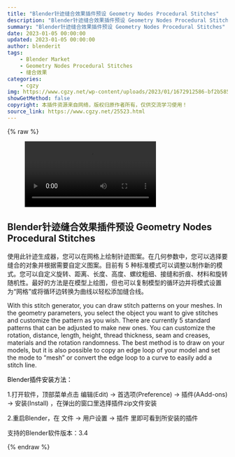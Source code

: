 ```yaml
---
title: "Blender针迹缝合效果插件预设 Geometry Nodes Procedural Stitches"
description: "Blender针迹缝合效果插件预设 Geometry Nodes Procedural Stitches"
summary: "Blender针迹缝合效果插件预设 Geometry Nodes Procedural Stitches"
date: 2023-01-05 00:00:00
updated: 2023-01-05 00:00:00
author: blenderit
tags: 
    - Blender Market
    - Geometry Nodes Procedural Stitches
    - 缝合效果
categories:
    - cgzy
img: https://www.cgzy.net/wp-content/uploads/2023/01/1672912586-bf2b585aaeb7a04.jpg
showGetMethod: false
copyright: 本插件资源来自网络，版权归原作者所有，仅供交流学习使用！
source_link: https://www.cgzy.net/25523.html
---
```


{% raw %}
<figure class="wp-block-video aligncenter"><video controls src="https://cloud.video.taobao.com/play/u/717183932/p/1/e/6/t/1/393280481584.mp4"></video></figure><div class="wp-block-pandastudio-title"><div class="title_style_01"><h2 id="h2-0">Blender针迹缝合效果插件预设 Geometry Nodes Procedural Stitches</h2></div></div><p class="is-style-text-indent-2em">使用此针迹生成器，您可以在网格上绘制针迹图案。在几何参数中，您可以选择要缝合的对象并根据需要自定义图案。目前有 5 种标准模式可以调整以制作新的模式。您可以自定义旋转、距离、长度、高度、螺纹粗细、接缝和折痕、材料和旋转随机性。最好的方法是在模型上绘图，但也可以复制模型的循环边并将模式设置为“网格”或将循环边转换为曲线以轻松添加缝合线。</p><p>With this stitch generator, you can draw stitch patterns on your meshes. In the geometry parameters, you select the object you want to give stitches and customize the pattern as you wish. There are currently 5 standard patterns that can be adjusted to make new ones. You can customize the rotation, distance, length, height, thread thickness, seam and creases, materials and the rotation randomness. The best method is to draw on your models, but it is also possible to copy an edge loop of your model and set the mode to “mesh” or convert the edge loop to a curve to easily add a stitch line.</p><p><mark style="background-color:rgba(0, 0, 0, 0)" class="has-inline-color has-vivid-red-color">Blender插件安装方法：</mark></p><p>1.打开软件，顶部菜单点击 编辑(Edit) → 首选项(Preference) → 插件(AAdd-ons) → 安装(Install) ，在弹出的窗口里选择插件zip文件安装</p><p>2.重启Blender，在 文件 → 用户设置 → 插件 里即可看到所安装的插件</p><div class="wp-block-pandastudio-tips"><div class="tip success "><p>支持的Blender软件版本：3.4</p>
</div></div>
<div style="display: none">cgzy</div>
{% endraw %}